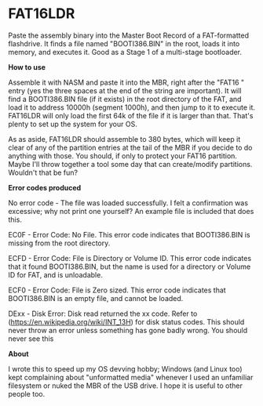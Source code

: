 # FAT16LDR
Paste the assembly binary into the Master Boot Record of a FAT-formatted flashdrive. It finds a file named "BOOTI386.BIN" in the root, loads it into memory, and executes it. Good as a Stage 1 of a multi-stage bootloader.

**How to use**

Assemble it with NASM and paste it into the MBR, right after the "FAT16   " entry (yes the three spaces at the end of the string are important). It will find a BOOTI386.BIN file (if it exists) in the root directory of the FAT, and load it to address 10000h (segment 1000h), and then jump to it to execute it. FAT16LDR will only load the first 64k of the file if it is larger than that. That's plenty to set up the system for your OS.

As as aside, FAT16LDR should assemble to 380 bytes, which will keep it clear of any of the partition entries at the tail of the MBR if you decide to do anything with those. You should, if only to protect your FAT16 partition. Maybe I'll throw together a tool some day that can create/modify partitions. Wouldn't that be fun?

**Error codes produced**

No error code - The file was loaded successfully. I felt a confirmation was excessive; why not print one yourself? An example file is included that does this.

EC0F - Error Code: No File. This error code indicates that BOOTI386.BIN is missing from the root directory.

ECFD - Error Code: File is Directory or Volume ID. This error code indicates that it found BOOTI386.BIN, but the name is used for a directory or Volume ID for FAT, and is unloadable.

ECF0 - Error Code: File is Zero sized. This error code indicates that BOOTI386.BIN is an empty file, and cannot be loaded.

DExx - Disk Error: Disk read returned the xx code. Refer to (https://en.wikipedia.org/wiki/INT_13H) for disk status codes. This should never throw an error unless something has gone badly wrong. You should never see this 

**About**

I wrote this to speed up my OS devving hobby; Windows (and Linux too) kept complaining about "unformatted media" whenever I used an unfamiliar filesystem or nuked the MBR of the USB drive. I hope it is useful to other people too.
